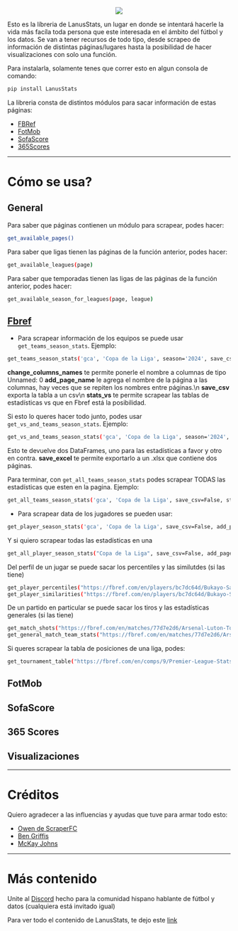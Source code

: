 <p align="center">
  <img src="https://raw.githubusercontent.com/federicorabanos/LanusStats/main/lanusstats-logo.png">
</p>

Esto es la líbreria de LanusStats, un lugar en donde se intentará hacerle la vida más facíla toda persona que este interesada en el ámbito del fútbol
y los datos. Se van a tener recursos de todo tipo, desde scrapeo de información de distintas páginas/lugares hasta la posibilidad de hacer visualizaciones
con solo una función.

Para instalarla, solamente tenes que correr esto en algun consola de comando:
```bash
pip install LanusStats
```

La libreria consta de distintos módulos para sacar información de estas páginas:

* [FBRef](https://fbref.com/en/)
* [FotMob](https://www.fotmob.com/es)
* [SofaScore](https://sofascore.com/)
* [365Scores](https://www.365scores.com/es-mx/football)

---

# Cómo se usa?

## General

Para saber que páginas contienen un módulo para scrapear, podes hacer:
```bash
get_available_pages()
```
Para saber que ligas tienen las páginas de la función anterior, podes hacer:
```bash
get_available_leagues(page)
```
Para saber que temporadas tienen las ligas de las páginas de la función anterior, podes hacer:
```bash
get_available_season_for_leagues(page, league)
```

## [Fbref](https://github.com/federicorabanos/LanusStats/blob/main/LanusStats/fbref.py)

* Para scrapear información de los equipos se puede usar ```get_teams_season_stats```. Ejemplo:
```bash
get_teams_season_stats('gca', 'Copa de la Liga', season='2024', save_csv=False, stats_vs=False, change_columns_names=False, add_page_name=False)
```
**change_columns_names** te permite ponerle el nombre a columnas de tipo Unnamed: 0
**add_page_name** le agrega el nombre de la página a las columnas, hay veces que se repiten los nombres entre páginas.\n
**save_csv** exporta la tabla a un csv\n
**stats_vs** te permite scrapear las tablas de estadísticas vs que en Fbref está la posibilidad.

Si esto lo queres hacer todo junto, podes usar ```get_vs_and_teams_season_stats```. Ejemplo:
```bash
get_vs_and_teams_season_stats('gca', 'Copa de la Liga', season='2024', save_excel=False, stats_vs=False, change_columns_names=False, add_page_name=False)
```
Esto te devuelve dos DataFrames, uno para las estadísticas a favor y otro en contra.
**save_excel** te permite exportarlo a un .xlsx que contiene dos páginas.

Para terminar, con ```get_all_teams_season_stats``` podes scrapear TODAS las estadísticas que esten en la pagina. Ejemplo:
```bash
get_all_teams_season_stats('gca', 'Copa de la Liga', save_csv=False, stats_vs=False, change_columns_names=False, add_page_name=False)
```

* Para scrapear data de los jugadores se pueden usar:
```bash
get_player_season_stats('gca', 'Copa de la Liga', save_csv=False, add_page_name=False)
```
Y si quiero scrapear todas las estadísticas en una
```bash
get_all_player_season_stats("Copa de la Liga", save_csv=False, add_page_name=False)
```

Del perfil de un jugar se puede sacar los percentiles y las similutdes (si las tiene)
```bash
get_player_percentiles("https://fbref.com/en/players/bc7dc64d/Bukayo-Saka")
get_player_similarities("https://fbref.com/en/players/bc7dc64d/Bukayo-Saka")
```

De un partido en particular se puede sacar los tiros y las estadísticas generales (si las tiene)
```bash
get_match_shots("https://fbref.com/en/matches/77d7e2d6/Arsenal-Luton-Town-April-3-2024-Premier-League")
get_general_match_team_stats("https://fbref.com/en/matches/77d7e2d6/Arsenal-Luton-Town-April-3-2024-Premier-League")
```

Si queres scrapear la tabla de posiciones de una liga, podes:
```bash
get_tournament_table("https://fbref.com/en/comps/9/Premier-League-Stats")
```

## FotMob

## SofaScore

## 365 Scores

## Visualizaciones

---

# Créditos

Quiero agradecer a las influencias y ayudas que tuve para armar todo esto:

* [Owen de ScraperFC](https://github.com/oseymour/ScraperFC)
* [Ben Griffis](https://github.com/griffisben/Soccer-Analyses)
* [McKay Johns](https://www.youtube.com/@McKayJohns)

---

# Más contenido

Unite al [Discord](https://discord.gg/3Nk7Pe6mb8) hecho para la comunidad hispano hablante de fútbol y datos (cualquiera está invitado igual)

Para ver todo el contenido de LanusStats, te dejo este [link](https://linktr.ee/lanusstats)

